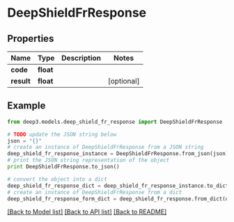 # DeepShieldFrResponse


## Properties
Name | Type | Description | Notes
------------ | ------------- | ------------- | -------------
**code** | **float** |  | 
**result** | **float** |  | [optional] 

## Example

```python
from deep3.models.deep_shield_fr_response import DeepShieldFrResponse

# TODO update the JSON string below
json = "{}"
# create an instance of DeepShieldFrResponse from a JSON string
deep_shield_fr_response_instance = DeepShieldFrResponse.from_json(json)
# print the JSON string representation of the object
print DeepShieldFrResponse.to_json()

# convert the object into a dict
deep_shield_fr_response_dict = deep_shield_fr_response_instance.to_dict()
# create an instance of DeepShieldFrResponse from a dict
deep_shield_fr_response_form_dict = deep_shield_fr_response.from_dict(deep_shield_fr_response_dict)
```
[[Back to Model list]](../README.md#documentation-for-models) [[Back to API list]](../README.md#documentation-for-api-endpoints) [[Back to README]](../README.md)


